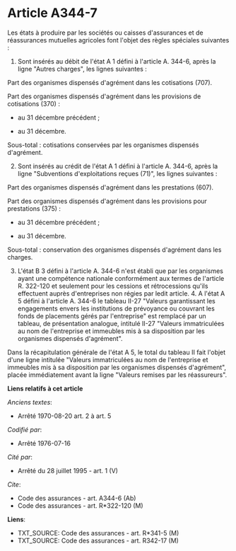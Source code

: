 # Article A344-7

Les états à produire par les sociétés ou caisses d'assurances et de réassurances mutuelles agricoles font l'objet des règles
spéciales suivantes :

1. Sont insérés au débit de l'état A 1 défini à l'article A. 344-6, après la ligne "Autres charges", les lignes suivantes :

Part des organismes dispensés d'agrément dans les cotisations (707).

Part des organismes dispensés d'agrément dans les provisions de cotisations (370) :

+ au 31 décembre précédent ;

- au 31 décembre.

Sous-total : cotisations conservées par les organismes dispensés d'agrément.

2. Sont insérés au crédit de l'état A 1 défini à l'article A. 344-6, après la ligne "Subventions d'exploitations reçues
(71)", les lignes suivantes :

Part des organismes dispensés d'agrément dans les prestations (607).

Part des organismes dispensés d'agrément dans les provisions pour prestations (375) :

- au 31 décembre précédent ;

+ au 31 décembre.

Sous-total : conservation des organismes dispensés d'agrément dans les charges.

3. L'état B 3 défini à l'article A. 344-6 n'est établi que par les organismes ayant une compétence nationale conformément aux
termes de l'article R. 322-120 et seulement pour les cessions et rétrocessions qu'ils effectuent auprès d'entreprises non
régies par ledit article.    4. A l'état A 5 défini à l'article A. 344-6 le tableau II-27 "Valeurs garantissant les
engagements envers les institutions de prévoyance ou couvrant les fonds de placements gérés par l'entreprise" est remplacé
par un tableau, de présentation analogue, intitulé II-27 "Valeurs immatriculées au nom de l'entreprise et immeubles mis à sa
disposition par les organismes dispensés d'agrément".

Dans la récapitulation générale de l'état A 5, le total du tableau II fait l'objet d'une ligne intitulée "Valeurs
immatriculées au nom de l'entreprise et immeubles mis à sa disposition par les organismes dispensés d'agrément", placée
immédiatement avant la ligne "Valeurs remises par les réassureurs".

**Liens relatifs à cet article**

_Anciens textes_:

  - Arrêté 1970-08-20 art. 2 à art. 5

_Codifié par_:

  - Arrêté 1976-07-16

_Cité par_:

  - Arrêté du 28 juillet 1995 - art. 1 (V)

_Cite_:

  - Code des assurances - art. A344-6 (Ab)
  - Code des assurances - art. R*322-120 (M)

**Liens**:

  - TXT_SOURCE: Code des assurances - art. R*341-5 (M)
  - TXT_SOURCE: Code des assurances - art. R342-17 (M)
